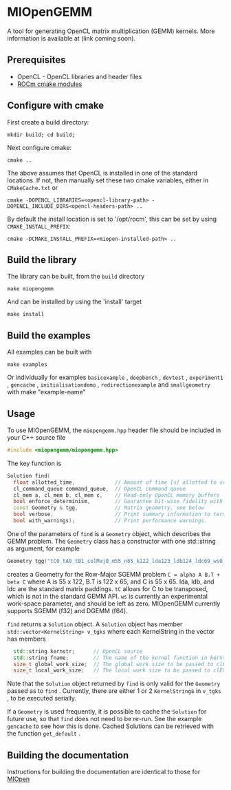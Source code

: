 # MIOpenGEMM

A tool for generating OpenCL matrix multiplication (GEMM) kernels. More information is available at (link coming soon). 

## Prerequisites
* OpenCL - OpenCL libraries and header files
* [ROCm cmake modules](https://github.com/RadeonOpenCompute/rocm-cmake) 

## Configure with cmake

First create a build directory:
```
mkdir build; cd build;
```

Next configure cmake:
```
cmake ..
```


The above assumes that OpenCL is installed in one of the standard locations. If not, then manually set these two cmake variables, either in ` CMakeCache.txt ` or

```
cmake -DOPENCL_LIBRARIES=<opencl-library-path> -DOPENCL_INCLUDE_DIRS<opencl-headers-path> ..
```


By default the install location is set to '/opt/rocm', this can be set by using `CMAKE_INSTALL_PREFIX`:

```
cmake -DCMAKE_INSTALL_PREFIX=<miopen-installed-path> ..
```


## Build the library

The library can be built, from the `build` directory 

```
make miopengemm
```

And can be installed by using the 'install' target
```
make install
```

## Build the examples

All examples can be built with
```
make examples
```

Or individually for examples ` basicexample ` , ` deepbench ` , ` devtest ` , ` experiment1 ` , ` gencache ` , ` initialisationdemo ` , ` redirectionexample ` and ` smallgeometry ` with make "example-name"

## Usage 

To use MIOpenGEMM, the ` miopengemm.hpp ` header file should be included in your C++ source file 

```c++
#include <miopengemm/miopengemm.hpp>
```

The key function is
```c++
Solution find(
  float allotted_time,             // Amount of time [s] allotted to search for a solution
  cl_command_queue command_queue,  // OpenCL command queue
  cl_mem a, cl_mem b, cl_mem c,    // Read-only OpenCL memory buffers
  bool enforce_determinism,        // Guarantee bit-wise fidelity with for-for-for GEMM.
  const Geometry & tgg,            // Matrix geometry, see below
  bool verbose,                    // Print summary information to terminal while searching. 
  bool with_warnings);             // Print performance warnings.
```

One of the parameters of ` find ` is a ` Geometry ` object, which describes the GEMM problem.  The ` Geometry ` class has a constructor with one std::string as argument, for example

```c++
Geometry tgg("tC0_tA0_tB1_colMaj0_m55_n65_k122_lda123_ldb124_ldc69_ws0_f32");
```

creates a Geometry for the Row-Major SGEMM problem ` C = alpha A B.T + beta C ` where A is 55 x 122, B.T is 122 x 65, and C is 55 x 65. lda, ldb, and ldc are the standard matrix paddings. ` tC ` allows for C to be transposed, which is not in the standard GEMM API. ` ws ` is currently an experimental work-space parameter, and should be left as zero. MIOpenGEMM currently supports SGEMM (f32) and DGEMM (f64).


` find ` returns a ` Solution ` object. A ` Solution ` object has member ` std::vector<KernelString> v_tgks ` where each KernelString in the vector has members

```c++
  std::string kernstr;      // OpenCL source
  std::string fname;        // The name of the kernel function in kernstr
  size_t global_work_size;  // The global work size to be passed to clEnqueueNDRangeKernel 
  size_t local_work_size;   // The local work size to be passed to clEnqueueNDRangeKernel
```

Note that the ` Solution ` object returned by ` find ` is only valid for the ` Geometry ` passed as to ` find ` . Currently, there are either 1 or 2 `KernelString`s in ` v_tgks ` , to be executed serially. 


If a ` Geometry ` is used frequently, it is possible to cache the ` Solution `  for future use, so that ` find ` does not need to be re-run. See the example ` gencache ` to see how this is done. Cached Solutions can be retrieved with the function ` get_default ` .  


## Building the documentation

Instructions for building the documentation are identical to those for [MIOpen](https://github.com/AMDComputeLibraries/MLOpen#building-the-documentation) 


